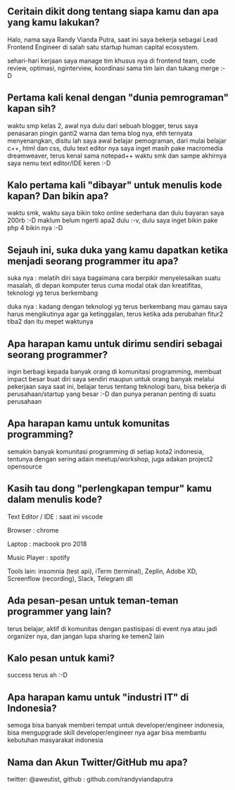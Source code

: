 ## Ceritain dikit dong tentang siapa kamu dan apa yang kamu lakukan?

Halo, nama saya Randy Vianda Putra, saat ini saya bekerja sebagai Lead Frontend Engineer di salah satu startup human capital ecosystem.

sehari-hari kerjaan saya manage tim khusus nya di frontend team, code review, optimasi, nginterview, koordinasi sama tim lain dan tukang merge :-D

## Pertama kali kenal dengan "dunia pemrograman" kapan sih?

waktu smp kelas 2, awal nya dulu dari sebuah blogger, terus saya penasaran pingin ganti2 warna dan tema blog nya, ehh ternyata menyenangkan, disitu lah saya awal belajar pemograman, dari mulai belajar c++, html dan css, dulu text editor nya saya inget masih pake macromedia dreamweaver, terus kenal sama notepad++ waktu smk dan sampe akhirnya saya nemu text editor/IDE keren :-D

## Kalo pertama kali "dibayar" untuk menulis kode kapan? Dan bikin apa?

waktu smk, waktu saya bikin toko online sederhana dan dulu bayaran saya 200rb :-D maklum belum ngerti apa2 dulu :-v, dulu saya inget bikin pake php 4 bikin nya  :-D

## Sejauh ini, suka duka yang kamu dapatkan ketika menjadi seorang programmer itu apa?

suka nya : melatih diri saya bagaimana cara berpikir menyelesaikan suatu masalah, di depan komputer terus cuma modal otak dan kreatifitas, teknologi yg terus berkembang

duka nya : kadang dengan teknologi yg terus berkembang mau gamau saya harus mengikutinya agar ga ketinggalan, terus ketika ada perubahan fitur2 tiba2 dan itu mepet waktunya

## Apa harapan kamu untuk dirimu sendiri sebagai seorang programmer?

ingin berbagi kepada banyak orang di komunitasi programming, membuat impact besar buat diri saya sendiri maupun untuk orang banyak melalui pekerjaan saya saat ini, belajar terus tentang teknologi baru, bisa bekerja di perusahaan/startup yang besar :-D dan punya peranan penting di suatu perusahaan

## Apa harapan kamu untuk komunitas programming?

semakin banyak komunitasi programming di setiap kota2 indonesia, tentunya dengan sering adain meetup/workshop, juga adakan project2 opensource

## Kasih tau dong "perlengkapan tempur" kamu dalam menulis kode?

Text Editor / IDE : saat ini vscode

Browser : chrome

Laptop : macbook pro 2018

Music Player : spotify

Tools lain: insomnia (test api), iTerm (terminal), Zeplin, Adobe XD, Screenflow (recording), Slack, Telegram dll

## Ada pesan-pesan untuk teman-teman programmer yang lain?

terus belajar, aktif di komunitas dengan pastisipasi di event nya atau jadi organizer nya, dan jangan lupa sharing ke temen2 lain

## Kalo pesan untuk kami?

success terus ah :-D

## Apa harapan kamu untuk "industri IT" di Indonesia?

semoga bisa banyak memberi tempat untuk developer/engineer indonesia, bisa mengupgrade skill developer/engineer nya agar bisa membantu kebutuhan masyarakat indonesia

## Nama dan Akun Twitter/GitHub mu apa?

twitter: @aweutist, github : github.com/randyviandaputra
